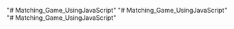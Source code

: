 "# Matching_Game_UsingJavaScript" 
"# Matching_Game_UsingJavaScript" 
"# Matching_Game_UsingJavaScript" 
